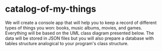 # catalog-of-my-things
We will create a console app that will help you to keep a record of different types of things you won: books, music albums, movies, and games. Everything will be based on the UML class diagram presented below. The data will be stored in JSON files but you will also prepare a database with tables structure analogical to your program's class structure.
